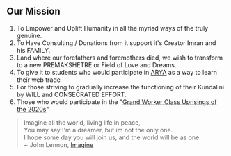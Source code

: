 ## Our Mission

1. To Empower and Uplift Humanity in all the myriad ways of the truly genuine.
2. To Have Consulting / Donations from it support it's Creator Imran and his FAMILY.
3. Land where our forefathers and foremothers died, we wish to transform to a new PREMAKSHETRE or Field of Love and Dreams.
4. To give it to students who would participate in [ARYA](../children/#arya) as a way to learn their web trade
5. For those striving to gradually increase the functioning of their Kundalini by WILL and CONSECRATED EFFORT.
6. Those who would participate in the "[Grand Worker Class Uprisings of the 2020s](../inherent-divinity/)"

> Imagine all the world, living life in peace,<br />
> You may say I'm a dreamer, but im not the only one.<br />
> I hope some day you will join us, and the world will be as one.<br />
> ~ John Lennon, [Imagine](https://legacy.yieldmore.org/songs/imagine/)
